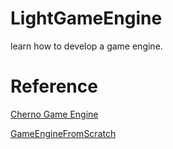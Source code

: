 # LightGameEngine
learn how to develop a game engine.








# Reference

[Cherno Game Engine](/doc/Cherno-GameEngine.md)

[GameEngineFromScratch](https://github.com/netwarm007/GameEngineFromScratch)

